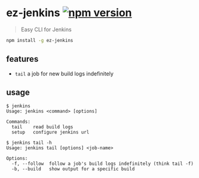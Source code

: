 # ez-jenkins [![npm version](https://badge.fury.io/js/ez-jenkins.svg)](https://www.npmjs.com/package/ez-jenkins)

> Easy CLI for Jenkins

```sh
npm install -g ez-jenkins
```

## features

- `tail` a job for new build logs indefinitely

## usage

```
$ jenkins
Usage: jenkins <command> [options]

Commands:
  tail    read build logs
  setup   configure jenkins url
```

```
$ jenkins tail -h
Usage: jenkins tail [options] <job-name>

Options:
  -f, --follow  follow a job's build logs indefinitely (think tail -f)
  -b, --build   show output for a specific build
```
